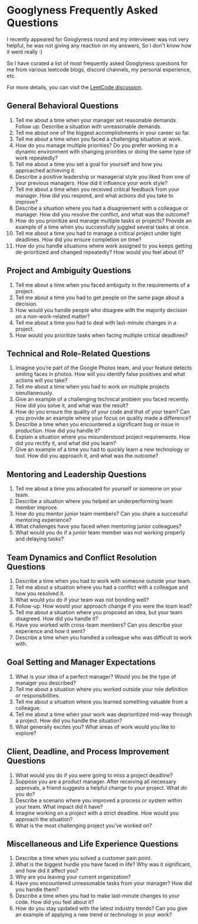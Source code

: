 # Googlyness Frequently Asked Questions



I recently appeared for Googlyness round and my interviewer was not very helpful, he was not giving any reaction on my answers, So I don't know how it went really :)

So I have curated a list of most frequently asked Googlyness questions for me from various leetcode blogs, discord channels, my personal experience, etc.

For more details, you can visit the [LeetCode discussion](https://leetcode.com/discuss/interview-question/5963463/googlyness-frequently-asked-questions).

## General Behavioral Questions

1. Tell me about a time when your manager set reasonable demands. Follow up: Describe a situation with unreasonable demands.
2. Tell me about one of the biggest accomplishments in your career so far.
3. Tell me about a time when you faced a challenging situation at work.
4. How do you manage multiple priorities? Do you prefer working in a dynamic environment with changing priorities or doing the same type of work repeatedly?
5. Tell me about a time you set a goal for yourself and how you approached achieving it.
6. Describe a positive leadership or managerial style you liked from one of your previous managers. How did it influence your work style?
7. Tell me about a time when you received critical feedback from your manager. How did you respond, and what actions did you take to improve?
8. Describe a situation where you had a disagreement with a colleague or manager. How did you resolve the conflict, and what was the outcome?
9. How do you prioritize and manage multiple tasks or projects? Provide an example of a time when you successfully juggled several tasks at once.
10. Tell me about a time you had to manage a critical project under tight deadlines. How did you ensure completion on time?
11. How do you handle situations where work assigned to you keeps getting de-prioritized and changed repeatedly? How would you feel about it?

## Project and Ambiguity Questions

1. Tell me about a time when you faced ambiguity in the requirements of a project.
2. Tell me about a time you had to get people on the same page about a decision.
3. How would you handle people who disagree with the majority decision on a non-work-related matter?
4. Tell me about a time you had to deal with last-minute changes in a project.
5. How would you prioritize tasks when facing multiple critical deadlines?

## Technical and Role-Related Questions

1. Imagine you’re part of the Google Photos team, and your feature detects smiling faces in photos. How will you identify false positives and what actions will you take?
2. Tell me about a time when you had to work on multiple projects simultaneously.
3. Give an example of a challenging technical problem you faced recently. How did you solve it, and what was the result?
4. How do you ensure the quality of your code and that of your team? Can you provide an example where your focus on quality made a difference?
5. Describe a time when you encountered a significant bug or issue in production. How did you handle it?
6. Explain a situation where you misunderstood project requirements. How did you rectify it, and what did you learn?
7. Give an example of a time you had to quickly learn a new technology or tool. How did you approach it, and what was the outcome?

## Mentoring and Leadership Questions

1. Tell me about a time you advocated for yourself or someone on your team.
2. Describe a situation where you helped an underperforming team member improve.
3. How do you mentor junior team members? Can you share a successful mentoring experience?
4. What challenges have you faced when mentoring junior colleagues?
5. What would you do if a junior team member was not working properly and delaying tasks?

## Team Dynamics and Conflict Resolution Questions

1. Describe a time when you had to work with someone outside your team.
2. Tell me about a situation where you had a conflict with a colleague and how you resolved it.
3. What would you do if your team was not bonding well?
4. Follow-up: How would your approach change if you were the team lead?
5. Tell me about a situation where you proposed an idea, but your team disagreed. How did you handle it?
6. Have you worked with cross-team members? Can you describe your experience and how it went?
7. Describe a time when you handled a colleague who was difficult to work with.

## Goal Setting and Manager Expectations

1. What is your idea of a perfect manager? Would you be the type of manager you described?
2. Tell me about a situation where you worked outside your role definition or responsibilities.
3. Tell me about a situation where you learned something valuable from a colleague.
4. Tell me about a time when your work was deprioritized mid-way through a project. How did you handle the situation?
5. What generally excites you? What areas of work would you like to explore?

## Client, Deadline, and Process Improvement Questions

1. What would you do if you were going to miss a project deadline?
2. Suppose you are a product manager. After receiving all necessary approvals, a friend suggests a helpful change to your project. What do you do?
3. Describe a scenario where you improved a process or system within your team. What impact did it have?
4. Imagine working on a project with a strict deadline. How would you approach the situation?
5. What is the most challenging project you’ve worked on?

## Miscellaneous and Life Experience Questions

1. Describe a time when you solved a customer pain point.
2. What is the biggest hurdle you have faced in life? Why was it significant, and how did it affect you?
3. Why are you leaving your current organization?
4. Have you encountered unreasonable tasks from your manager? How did you handle them?
5. Describe a time when you had to make last-minute changes to your code. How did you feel about it?
6. How do you stay updated with the latest industry trends? Can you give an example of applying a new trend or technology in your work?